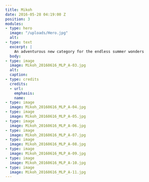 ```yaml
---
title: Mikoh
date: 2016-05-28 04:19:00 Z
position: 3
modules:
- type: hero
  image: "/uploads/Hero.jpg"
  alt: 
- type: text
  excerpt: |
    An adventurous new category for the endless summer wonders
  body: 
- type: image
  image: Mikoh_20160616_MLP_A-03.jpg
  alt: 
  caption: 
- type: credits
  credits:
  - url: 
    emphasis: 
    name: 
- type: image
  image: Mikoh_20160616_MLP_A-04.jpg
- type: image
  image: Mikoh_20160616_MLP_A-05.jpg
- type: image
  image: Mikoh_20160616_MLP_A-06.jpg
- type: image
  image: Mikoh_20160616_MLP_A-07.jpg
- type: image
  image: Mikoh_20160616_MLP_A-08.jpg
- type: image
  image: Mikoh_20160616_MLP_A-09.jpg
- type: image
  image: Mikoh_20160616_MLP_A-10.jpg
- type: image
  image: Mikoh_20160616_MLP_A-11.jpg
---
```


